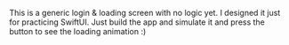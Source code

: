 This is a generic login & loading screen with no logic yet. I designed it just for practicing SwiftUI. Just build the app and simulate it and press the button to see the loading animation :)
